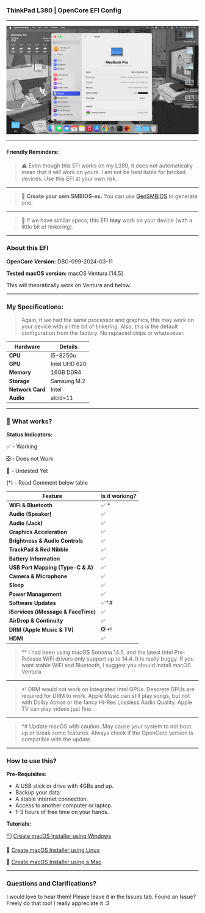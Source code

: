 ### ThinkPad L380 | OpenCore EFI Config

------------

![](https://github.com/pisknk/ThinkPad-L380-OpenCore/blob/main/screenshots/1.png)


------------

#### Friendly Reminders:
> ⚠️ Even though this EFI works on my L380, it does not automatically mean that it will work on yours. I am not be held liable for bricked devices. Use this EFI at your own risk.

------------



> 📝 **Create your own SMBIOS-es.** You can use [GenSMBIOS](https://github.com/corpnewt/GenSMBIOS "GenSMBIOS") to generate one.

------------


> 🤝 If we have similar specs, this EFI **may** work on your device (with a little bit of tinkering).


------------

### About this EFI

**OpenCore Version:** DBG-099-2024-03-11

**Tested macOS version:** macOS Ventura [14.5]

This will theoratically work on Ventura and below.

------------


### My Specifications:

> Again, if we had the same processor and graphics, this may work on your device with a little bit of tinkering. Also, this is the default configuration from the factory. No replaced chips or whatsoever.

|  **Hardware**  |  **Details**  |
| ------------ | ------------ |
|  **CPU** |  i5-8250u |
| **GPU** | Intel UHD 620|
|  **Memory** |  16GB DDR4 |
| **Storage** | Samsung M.2|
| **Network Card** | Intel |
| **Audio** | alcid=11 |


------------

### 🤔 What works?

**Status Indicators:**

✅ - Working

❎ - Does not Work

🤔 - Untested Yet

(*) - Read Comment below table

| Feature  | Is it working?  |
| ------------ | ------------ |
|  **WiFi & Bluetooth**  |  ✅ * |
| **Audio (Speaker)**   |  ✅ |
| **Audio (Jack)**   |  ✅ |
| **Graphics Acceleration**   |   ✅|
| **Brightness & Audio Controls**   |  ✅ |
| **TrackPad & Red Nibble**   | ✅  |
| **Battery Information**   | ✅  |
| **USB Port Mapping (Type-C & A)**   |  ✅ |
| **Camera & Microphone**   |  ✅ |
| **Sleep** | ✅|
| **Power Management**   |  ✅ |
| **Software Updates**   |  ✅*# |
| **iServices (iMessage & FaceTime)**   |  ✅ |
| **AirDrop & Continuity**   |  ✅ |
| **DRM (Apple Music & TV)**   |  ❎ *! |
| **HDMI**  |  ✅ |

> ** I had been using macOS Sonoma 14.5, and the latest Intel Pre-Release WiFi drivers only support up to 14.4. It is really buggy. If you want stable WiFi and Bluetooth, I suggest you should install macOS Ventura

------------

> *! DRM would not work on Integrated Intel GPUs. Descrete GPUs are required for DRM to work.
Apple Music can still play songs, but not with Dolby Atmos or the fancy Hi-Res Lossless Audio Quality. Apple TV can play videos just fine.

------------

> *# Update macOS with caution. May cause your system to not boot up or break some features. Always check if the OpenCore version is compatible with the update.

------------

### How to use this?

**Pre-Requisites:**
- A USB stick or drive with 4GBs and up.
- Backup your data.
- A stable internet connection.
- Access to another computer or laptop.
- 1-3 hours of free time on your hands.

**Tutorials:**

🪟 [Create macOS Installer using Windows](https://dortania.github.io/OpenCore-Install-Guide/installer-guide/windows-install.htmlhttp:// "Create macOS Installer using Windows")

🐧 [Create macOS Installer using Linux](https://dortania.github.io/OpenCore-Install-Guide/installer-guide/linux-install.htmlhttp:// "Create macOS Installer using Linux")

🍎 [Create macOS Installer using a Mac](https://dortania.github.io/OpenCore-Install-Guide/installer-guide/mac-install.html "Create macOS Installer using a Mac")


------------

### Questions and Clarifications?

I would love to hear them! Please leave it in the Issues tab. Found an Issue? Freely do that too! I really appreciate it :3
